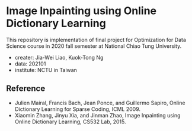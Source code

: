 # Image Inpainting using Online Dictionary Learning

This repository is implementation of final project for Optimization for Data Science course in 2020 fall semester at National Chiao Tung University.

- creater: Jia-Wei Liao, Kuok-Tong Ng
- data: 202101
- institute: NCTU in Taiwan

## Reference
- Julien Mairal, Francis Bach, Jean Ponce, and Guillermo Sapiro, Online Dictionary Learning for Sparse Coding, ICML 2009.
- Xiaomin Zhang, Jinyu Xia, and Jinman Zhao, Image Inpainting using Online Dictionary Learning, CS532 Lab, 2015.
